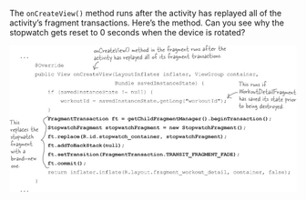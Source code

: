 The `onCreateView()` method runs after the activity has replayed all of the activity’s fragment transactions. Here’s the method. Can you see why the stopwatch gets reset to 0 seconds when the device is rotated?

![](.guides/img/41.png)